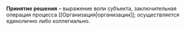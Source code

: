 **Принятие решения** – выражение воли субъекта, заключительная операция процесса [[Организация|организации]]; осуществляется единолично либо коллегиально.